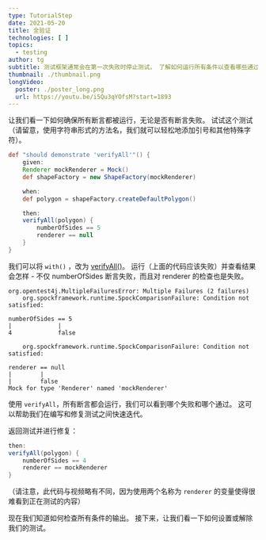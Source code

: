 ```yaml
---
type: TutorialStep
date: 2021-05-20
title: 全验证
technologies: [ ]
topics:
  - testing
author: tg
subtitle: 测试框架通常会在第一次失败时停止测试， 了解如何运行所有条件以查看哪些通过和哪些失败。
thumbnail: ./thumbnail.png
longVideo:
  poster: ./poster_long.png
  url: https://youtu.be/i5Qu3qYOfsM?start=1893
---
```


让我们看一下如何确保所有断言都被运行，无论是否有断言失败。 试试这个测试（请留意，使用字符串形式的方法名，我们就可以轻松地添加引号和其他特殊字符）。

```groovy
def "should demonstrate 'verifyAll'"() {
    given:
    Renderer mockRenderer = Mock()
    def shapeFactory = new ShapeFactory(mockRenderer)

    when:
    def polygon = shapeFactory.createDefaultPolygon()

    then:
    verifyAll(polygon) {
        numberOfSides == 5
        renderer == null
    }
}
```

我们可以将 `with()` ，改为 [verifyAll()](https://spockframework.org/spock/docs/2.0/all_in_one.html#_using_verifyall_to_assert_multiple_expectations_together)。 运行（上面的代码应该失败）并查看结果会怎样 - 不仅 numberOfSides 断言失败，而且对 renderer 的检查也是失败。

``` 
org.opentest4j.MultipleFailuresError: Multiple Failures (2 failures)
    org.spockframework.runtime.SpockComparisonFailure: Condition not satisfied:

numberOfSides == 5
|             |
4             false

    org.spockframework.runtime.SpockComparisonFailure: Condition not satisfied:

renderer == null
|        |
|        false
Mock for type 'Renderer' named 'mockRenderer'
```

使用 `verifyAll`，所有断言都会运行，我们可以看到哪个失败和哪个通过。 这可以帮助我们在编写和修复测试之间快速迭代。

返回测试并进行修复：

```groovy
then:
verifyAll(polygon) {
    numberOfSides == 4
    renderer == mockRenderer
}
```

（请注意，此代码与视频略有不同，因为使用两个名称为  `renderer` 的变量使得很难看到正在测试的内容）

现在我们知道如何检查所有条件的输出。 接下来，让我们看一下如何设置或解除我们的测试。
